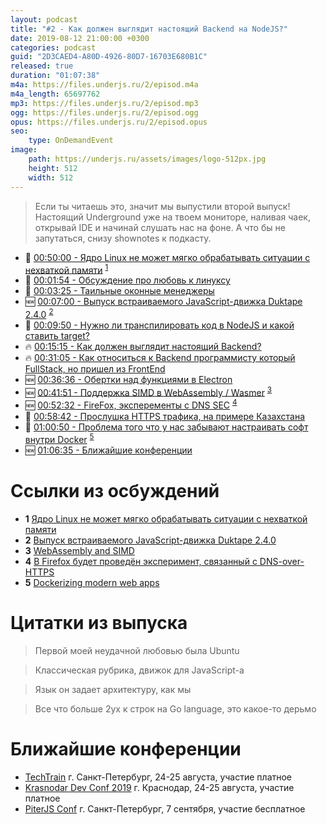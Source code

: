 ```yaml
---
layout: podcast
title: "#2 - Как должен выглядит настоящий Backend на NodeJS?"
date: 2019-08-12 21:00:00 +0300
categories: podcast
guid: "2D3CAED4-A80D-4926-80D7-16703E680B1C"
released: true
duration: "01:07:38"
m4a: https://files.underjs.ru/2/episod.m4a
m4a_length: 65697762
mp3: https://files.underjs.ru/2/episod.mp3
ogg: https://files.underjs.ru/2/episod.ogg
opus: https://files.underjs.ru/2/episod.opus
seo:
    type: OnDemandEvent
image:
    path: https://underjs.ru/assets/images/logo-512px.jpg
    height: 512
    width: 512
---
```


> Если ты читаешь это, значит мы выпустили второй выпуск! Настоящий Underground уже на твоем мониторе, наливая чаек, открывай IDE и начинай слушать нас на фоне. А что бы не запутаться, снизу shownotes к подкасту.

- 🐧 [00:50:00 - Ядро Linux не может мягко обрабатывать ситуации с нехваткой памяти](#) <sup>[1](#note1)</sup>
- 🐧 [00:01:54 - Обсуждение про любовь к линуксу](#)
- 🐧 [00:03:25 - Таильные оконные менеджеры](#)
- 🆕 [00:07:00 - Выпуск встраиваемого JavaScript-движка Duktape 2.4.0](#) <sup>[2](#note2)</sup>
- 🤔 [00:09:50 - Нужно ли транспилировать код в NodeJS и какой ставить target?](#)
- 🔥 [00:15:15 - Как должен выглядит настоящий Backend?](#)
- 🔥 [00:31:05 - Как относиться к Backend программисту который FullStack, но пришел из FrontEnd](#)
- 🆕 [00:36:36 - Обертки над функциями в Electron](#)
- 🆕 [00:41:51 - Поддержка SIMD в WebAssembly / Wasmer](#) <sup>[3](#note3)</sup>
- 🆕 [00:52:32 - FireFox, эксперементы c DNS SEC](#) <sup>[4](#note4)</sup>
- 🤔 [00:58:42 - Прослушка HTTPS трафика, на примере Казахстана](#)
- 🤔 [01:00:50 - Проблема того что у нас забывают настраивать софт внутри Docker](#) <sup>[5](#note5)</sup>
- 🆕 [01:06:35 - Ближайшие конференции](#)

# Ссылки из осбуждений

- <b id="note1">1</b> [Ядро Linux не может мягко обрабатывать ситуации с нехваткой памяти](https://www.opennet.ru/opennews/art.shtml?num=51231)
- <b id="note2">2</b> [Выпуск встраиваемого JavaScript-движка Duktape 2.4.0](http://www.opennet.ru/opennews/art.shtml?num=51220)
- <b id="note3">3</b> [WebAssembly and SIMD](https://medium.com/wasmer/webassembly-and-simd-13badb9bf1a8)
- <b id="note4">4</b> [В Firefox будет проведён эксперимент, связанный с DNS-over-HTTPS](http://www1.opennet.ru/opennews/art.shtml?num=51204)
- <b id="note5">5</b> [Dockerizing modern web apps](https://dev.to/hoverbaum/dockerizing-spas-2lc9)

# Цитатки из выпуска

> Первой моей неудачной любовью была Ubuntu

> Классическая рубрика, движок для JavaScript-a

> Язык он задает архитектуру, как мы

> Все что больше 2ух к строк на Go language, это какое-то дерьмо


# Ближайшие конференции

- [TechTrain](https://techtrain.ru/) г. Санкт-Петербург, 24-25 августа, участие платное
- [Krasnodar Dev Conf 2019](https://krd.dev/events/14) г. Краснодар, 24-25 августа, участие платное
- [PiterJS Conf](https://piterjs.org/) г. Санкт-Петербург, 7 сентября, участие бесплатное
